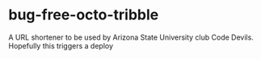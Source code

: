 # bug-free-octo-tribble
A URL shortener to be used by Arizona State University club Code Devils.
Hopefully this triggers a deploy
